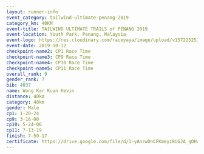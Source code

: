 ```yaml
---
layout: runner-info 
event_category: tailwind-ultimate-penang-2019 
category_km: 40KM 
event-title: TAILWIND ULTIMATE TRAILS of PENANG 2019 
event-location: Youth Park, Penang, Malaysia 
event-logo: https://res.cloudinary.com/raceyaya/image/upload/v1572252513/logo/utop-2019_h9tzys.jpg 
event-date: 2019-10-12 
checkpoint-name2: CP1 Race Time 
checkpoint-name3: CP9 Race Time 
checkpoint-name4: CP10 Race Time 
checkpoint-name5: CP11 Race Time 
overall_rank: 9
gender_rank: 7
bib: 4037
name: Wong Kar Kuan Kevin
distance: 40km
category: 40km
gender: Male
cp1: 1-20-24
cp9: 3-16-00
cp10: 5-24-06
cp11: 7-13-19
finish: 7-59-17
certificate: https://drive.google.com/file/d/1-yAnrwDnCFKmeyz8UGJA_qOHwaNBNSXS/view?usp=sharing
---
```

